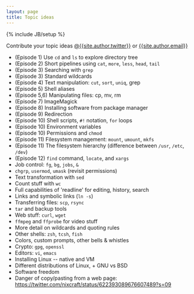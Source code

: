 ```yaml
---
layout: page
title: Topic ideas
---
```

{% include JB/setup %}

Contribute your topic ideas <a
  href="https://twitter.com/{{site.author.twitter}}">@{{site.author.twitter}}</a>
or <a href="mailto:{{site.author.email}}">{{site.author.email}}</a>


  - (Episode 1) Use `cd` and `ls` to explore directory tree
  - (Episode 2) Short pipelines using `cat`, `more`, `less`, `head`, `tail`
  - (Episode 3) Searching with `grep`
  - (Episode 3) Standard wildcards
  - (Episode 4) Text manipulation: `cut`, `sort`, `uniq`, grep
  - (Episode 5) Shell aliases
  - (Episode 5,6) Manipulating files: cp, mv, rm
  - (Episode 7) ImageMagick
  - (Episode 8) Installing software from package manager
  - (Episode 9) Redirection
  - (Episode 10) Shell scripts, `#!` notation, `for` loops
  - (Episode 10) Environment variables
  - (Episode 10) Permissions and `chmod`
  - (Episode 11) Filesystem management: `mount`, `umount`, `mkfs`
  - (Episode 11) The filesystem hierarchy (difference between `/usr`, `/etc`, `/dev`)
  - (Episode 12) `find` command, `locate`, and `xargs`
  - Job control: `fg`, `bg`, `jobs`, `&`
  - `chgrp`, `usermod`, `umask` (revisit permissions)
  - Text transformation with `sed`
  - Count stuff with `wc`
  - Full capabilities of 'readline' for editing, history, search
  - Links and symbolic links (`ln -s`)
  - Transferring files: `scp`, `rsync`
  - `tar` and backup tools
  - Web stuff: `curl`, `wget`
  - `ffmpeg` and `ffprobe` for video stuff
  - More detail on wildcards and quoting rules
  - Other shells: `zsh`, `tcsh`, `fish`
  - Colors, custom prompts, other bells & whistles
  - Crypto: `gpg`, `openssl`
  - Editors: `vi`, `emacs`
  - Installing Linux -- native and VM
  - Different distributions of Linux, + GNU vs BSD
  - Software freedom
  - Danger of copy/pasting from a web page: <https://twitter.com/nixcraft/status/622393089676607489?s=09>
